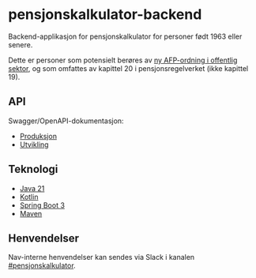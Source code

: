 # pensjonskalkulator-backend

Backend-applikasjon for pensjonskalkulator for personer født 1963 eller senere.

Dette er personer som potensielt berøres av [ny AFP-ordning i offentlig sektor](https://www.nav.no/afp-offentlig-livsvarig), og som omfattes av kapittel 20 i pensjonsregelverket (ikke kapittel 19).

## API

Swagger/OpenAPI-dokumentasjon:

* [Produksjon](https://pensjonskalkulator-backend.intern.nav.no/swagger-ui/index.html)
* [Utvikling](https://pensjonskalkulator-backend.intern.dev.nav.no/swagger-ui/index.html)

## Teknologi

* [Java 21](https://openjdk.org/projects/jdk/21/)
* [Kotlin](https://kotlinlang.org/)
* [Spring Boot 3](https://spring.io/projects/spring-boot)
* [Maven](https://maven.apache.org/)

## Henvendelser

Nav-interne henvendelser kan sendes via Slack i kanalen [#pensjonskalkulator](https://nav-it.slack.com/archives/C04M46SPSRL).
